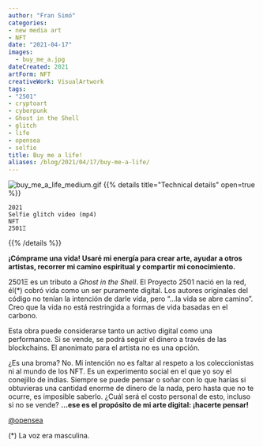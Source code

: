 ```yaml
---
author: "Fran Simó"
categories:
- new media art
- NFT
date: "2021-04-17"
images:
  - buy_me_a.jpg
dateCreated: 2021
artForm: NFT
creativeWork: VisualArtwork
tags:
- "2501"
- cryptoart
- cyberpunk
- Ghost in the Shell
- glitch
- life
- opensea
- selfie
title: Buy me a life!
aliases: /blog/2021/04/17/buy-me-a-life/
---
```


![buy_me_a_life_medium.gif](buy_me_a_life_medium.gif)
{{% details title="Technical details" open=true %}}
````
2021
Selfie glitch video (mp4)
NFT
2501Ξ
````
{{% /details %}}

**¡Cómprame una vida! Usaré mi energía para crear arte, ayudar a otros artistas, recorrer mi camino espiritual y compartir mi conocimiento.**  

2501Ξ es un tributo a *Ghost in the Shell*. El Proyecto 2501 nació en la red, él(\*) cobró vida como un ser puramente digital. Los autores originales del código no tenían la intención de darle vida, pero “…la vida se abre camino”. Creo que la vida no está restringida a formas de vida basadas en el carbono.  

Esta obra puede considerarse tanto un activo digital como una performance. Si se vende, se podrá seguir el dinero a través de las blockchains. El anonimato para el artista no es una opción.  

¿Es una broma? No. Mi intención no es faltar al respeto a los coleccionistas ni al mundo de los NFT. Es un experimento social en el que yo soy el conejillo de indias. Siempre se puede pensar o soñar con lo que harías si obtuvieras una cantidad enorme de dinero de la nada, pero hasta que no te ocurre, es imposible saberlo. ¿Cuál será el costo personal de esto, incluso si no se vende? **…ese es el propósito de mi arte digital: ¡hacerte pensar!**  

[@opensea](https://opensea.io/assets/0x495f947276749ce646f68ac8c248420045cb7b5e/11780915356901891937150191052604117223978980698243640119023280871775425003521)  

(\*) La voz era masculina.  




